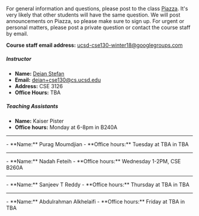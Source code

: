 For general information and questions, please post to the class
[Piazza](https://piazza.com/ucsd/winter2018/cse130).  It's very likely that
other students will have the same question. We will post announcements on
Piazza, so please make sure to sign up.  For urgent or personal matters, please
post a private question or contact the course staff by email.

**Course staff email address:** <ucsd-cse130-winter18@googlegroups.com>

##### Instructor

- **Name:** [Deian Stefan](https://cseweb.ucsd.edu/~dstefan/)
- **Email:** <deian+cse130@cs.ucsd.edu>
- **Address:** CSE 3126
- **Office Hours:** TBA

##### Teaching Assistants

- **Name:** Kaiser Pister
- **Office hours:** Monday at 6-8pm in B240A
<hr/>
- **Name:** Purag Moumdjian
- **Office hours:** Tuesday at TBA in TBA
<hr/>
- **Name:** Nadah Feteih
- **Office hours:** Wednesday 1-2PM, CSE B260A
<hr/>
- **Name:** Sanjeev T Reddy
- **Office hours:** Thursday at TBA in TBA
<hr/>
- **Name:** Abdulrahman Alkhelaifi
- **Office hours:** Friday at TBA in TBA
